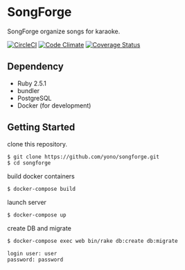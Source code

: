 # SongForge

SongForge organize songs for karaoke.

[![CircleCI](https://circleci.com/gh/yono/songforge.svg?style=svg)](https://circleci.com/gh/yono/songforge)
[![Code Climate](https://codeclimate.com/github/yono/songforge.png)](https://codeclimate.com/github/yono/songforge)
[![Coverage Status](https://coveralls.io/repos/yono/songforge/badge.png)](https://coveralls.io/r/yono/songforge)

## Dependency

* Ruby 2.5.1
* bundler
* PostgreSQL
* Docker (for development)

## Getting Started

clone this repository.

```bash
$ git clone https://github.com/yono/songforge.git
$ cd songforge
```

build docker containers

```bash
$ docker-compose build
```

launch server

```bash
$ docker-compose up
```

create DB and migrate

```bash
$ docker-compose exec web bin/rake db:create db:migrate
```

```
login user: user
password: password
```
